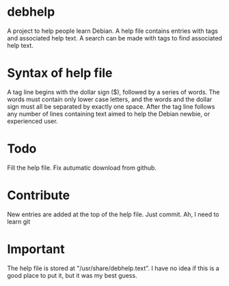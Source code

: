  # debhelp

A project to help people learn Debian. A help file contains entries with tags and associated help text. A search can be made with tags to find associated help text.

 # Syntax of help file

A tag line begins with the dollar sign ($), followed by a series of words. The words must contain only lower case letters, and the words and the dollar sign must all be separated by exactly one space. After the tag line follows any number of lines containing text aimed to help the Debian newbie, or experienced user.

 # Todo

Fill the help file. Fix autumatic download from github.

 # Contribute

New entries are added at the top of the help file. Just commit. Ah, I need to learn git

 # Important

The help file is stored at "/usr/share/debhelp.text". I have no idea if this is a good place to put it, but it was my best guess.
